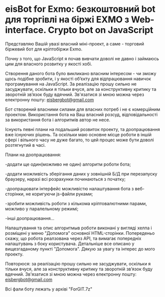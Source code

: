 # eisBot for Exmo: безкоштовний bot для торгівлі на біржі EXMO з Web-interface. Crypto bot on JavaScript 

Представляю Вашій увазі власний міні-проект, а саме - торговий біржевий бот для кріптобіржи Exmo.

Почну з того, що JavaScript я почав вивчати доволі не давно і займаюсь цим для власного розвитку у якості хобі.

Створення даного бота було викликано власним інтересом - чи зможу щось подібне зробити, і у якості об’єкту для відпрацювання навичок програмування на JavaScript. За реалізацію прошу сильно не засуджувати, оскільки я тільки вчуся, але за конструктивну критику та зворотній зв’язок буду вдячний. Зв'язатися зі мною можна через електронну пошту: eisbergbot@gmail.com

Бот створений власними силами для власних потреб і не є комерційним проектом. Використання бота на Ваш власний розсуд, відповідальності за використання бота і алгоритмів автор не несе.

Існують певні плани на подальший розвиток проекту, та доопрацювання вже існуючих рішень. Та оскільки маю основне місце роботи в іншій сфері і вільного часу не дуже багато, то цей процес може бути доволі розтягнутий в часі.

Плани на доопрацювання:

-додати ще один(можливо не один) алгоритм роботи бота;

-додати можливість зберігання даних у зовнішній Б/Д при перезапуску браузеру, наразі всі розрахунки починаються з початку;

-доопрацювати інтерфейс можливістю налаштування бота з веб-сторінки, не коригуючи js-файли руками;

-зробити можливість роботи з кількома кріптовалютними парами, можливо у паралельному режимі;

-інші доопрацювання...

Налаштування та опис алгоритмыв роботи виконані у вигляді хелпа і розміщені у меню "Допомога" основної HTML-сторінки. Попереденьо скажу, що робота реалзована через API, та вимагає попередніх налаштувань з боку користувача. Детальніше все описано у вищезгаданому пункті "Допомога". Дякую за увагу та інтерес до мого проекту.

Повторюся: за реалізацію прошу сильно не засуджувати, оскільки я тільки вчуся, але за конструктивну критику та зворотній зв’язок буду вдячний. Зв'язатися зі мною можна через електронну пошту: eisbergbot@gmail.com

Всі фали боту лежать у архіві "ForGIT.7z"
